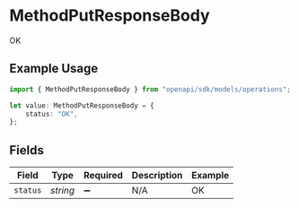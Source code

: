 # MethodPutResponseBody

OK

## Example Usage

```typescript
import { MethodPutResponseBody } from "openapi/sdk/models/operations";

let value: MethodPutResponseBody = {
    status: "OK",
};
```

## Fields

| Field              | Type               | Required           | Description        | Example            |
| ------------------ | ------------------ | ------------------ | ------------------ | ------------------ |
| `status`           | *string*           | :heavy_minus_sign: | N/A                | OK                 |